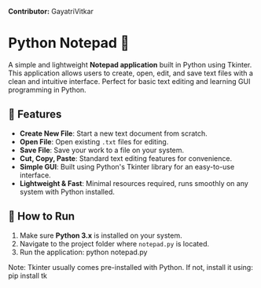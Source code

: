 **Contributor:** GayatriVitkar



# Python Notepad 📝

A simple and lightweight **Notepad application** built in Python using Tkinter.  
This application allows users to create, open, edit, and save text files with a clean and intuitive interface. Perfect for basic text editing and learning GUI programming in Python.



## 🔹 Features

- **Create New File**: Start a new text document from scratch.  
- **Open File**: Open existing `.txt` files for editing.  
- **Save File**: Save your work to a file on your system.  
- **Cut, Copy, Paste**: Standard text editing features for convenience.  
- **Simple GUI**: Built using Python's Tkinter library for an easy-to-use interface.  
- **Lightweight & Fast**: Minimal resources required, runs smoothly on any system with Python installed.  



## 🔹 How to Run

1. Make sure **Python 3.x** is installed on your system.  
2. Navigate to the project folder where `notepad.py` is located.  
3. Run the application:
      python notepad.py



Note: Tkinter usually comes pre-installed with Python. If not, install it using:
pip install tk